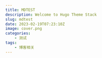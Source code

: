 ```yaml
---
title: MDTEST
description: Welcome to Hugo Theme Stack
slug: mdtest
date: 2023-02-19T07:23:10Z
image: cover.png
categories:
    - 测试
tags:
    - 博客相关
---
```

